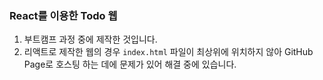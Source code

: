 ### React를 이용한 Todo 웹
1. 부트캠프 과정 중에 제작한 것입니다.
2. 리액트로 제작한 웹의 경우 `index.html` 파일이   최상위에 위치하지 않아 GitHub Page로 호스팅 하는 데에 문제가 있어 해결 중에 있습니다.
